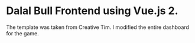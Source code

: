 # Dalal Bull Frontend using Vue.js 2.
The template was taken from Creative Tim. I modified the entire dashboard for the game.

